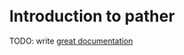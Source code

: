 # Introduction to pather

TODO: write [great documentation](http://jacobian.org/writing/great-documentation/what-to-write/)
